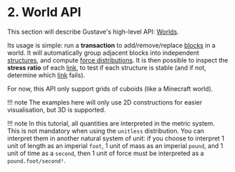 # 2. World API

This section will describe Gustave's high-level API: [Worlds](../../lexicon.md#world).

Its usage is simple: run a **transaction** to add/remove/replace [blocks](../../lexicon.md#block) in a world. It will automatically group adjacent blocks into independent [structures](../../lexicon.md#structure), and compute [force distributions](../../lexicon.md#force-distribution). It is then possible to inspect the **stress ratio** of each [link](../../lexicon.md#links-and-contacts), to test if each structure is stable (and if not, determine which [link](../../lexicon.md#links-and-contacts) fails).

For now, this API only support grids of cuboids (like a Minecraft world).

!!! note
    The examples here will only use 2D constructions for easier visualisation, but 3D is supported.

!!! note
    In this tutorial, all quantities are interpreted in the metric system. This is not mandatory when using the `unitless` distribution. You can interpret them in another natural system of unit: if you choose to interpret 1 unit of length as an imperial `foot`, 1 unit of mass as an imperial `pound`, and 1 unit of time as a `second`, then 1 unit of force must be interpreted as a `pound.foot/second²`.
